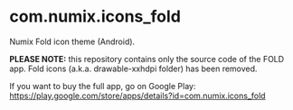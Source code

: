 com.numix.icons_fold
====================

Numix Fold icon theme (Android).

**PLEASE NOTE:** this repository contains only the source code of the FOLD app. Fold icons (a.k.a. drawable-xxhdpi folder) has been removed. 

If you want to buy the full app, go on Google Play: https://play.google.com/store/apps/details?id=com.numix.icons_fold
